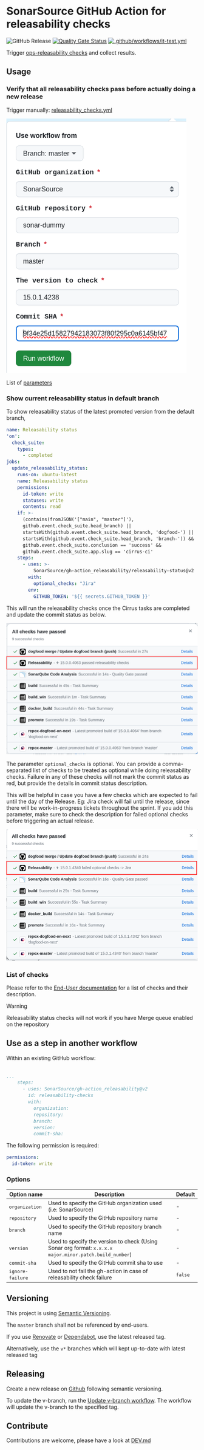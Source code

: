 # SonarSource GitHub Action for releasability checks

![GitHub Release](https://img.shields.io/github/v/release/SonarSource/gh-action_releasability)
[![Quality Gate Status](https://sonarcloud.io/api/project_badges/measure?project=SonarSource_gh-action_releasability&metric=alert_status)](https://sonarcloud.io/summary/new_code?id=SonarSource_gh-action_releasability)
[![.github/workflows/it-test.yml](https://github.com/SonarSource/gh-action_releasability/actions/workflows/it-test.yml/badge.svg)](https://github.com/SonarSource/gh-action_releasability/actions/workflows/it-test.yml)

Trigger [ops-releasability checks](https://github.com/SonarSource/ops-releasability) and collect results.

## Usage

### Verify that all releasability checks pass before actually doing a new release

Trigger manually:
[releasability_checks.yml](https://github.com/SonarSource/gh-action_releasability/actions/workflows/releasability_checks.yml)

![Form](doc/assets/releasability_checks_workflow_dispatch.png)

List of [parameters](#options)

### Show current releasability status in default branch

To show releasability status of the latest promoted version from the default branch,

```yaml
name: Releasability status
'on':
  check_suite:
    types:
      - completed
jobs:
  update_releasability_status:
    runs-on: ubuntu-latest
    name: Releasability status
    permissions:
      id-token: write
      statuses: write
      contents: read
    if: >-
      (contains(fromJSON('["main", "master"]'),
      github.event.check_suite.head_branch) ||
      startsWith(github.event.check_suite.head_branch, 'dogfood-') ||
      startsWith(github.event.check_suite.head_branch, 'branch-')) &&
      github.event.check_suite.conclusion == 'success' &&
      github.event.check_suite.app.slug == 'cirrus-ci'
    steps:
      - uses: >-
          SonarSource/gh-action_releasability/releasability-status@v2
        with:
          optional_checks: "Jira"
        env:
          GITHUB_TOKEN: '${{ secrets.GITHUB_TOKEN }}'
```

This will run the releasability checks once the Cirrus tasks are completed and update the commit status as below.

![Releasability status](doc/assets/releasability_status.png)

The parameter `optional_checks` is optional. You can provide a comma-separated list of checks to be treated as
optional while doing releasability checks. Failure in any of these checks will not mark the commit status as red,
but provide the details in commit status description.

This will be helpful in case you have a few checks which are expected to fail until the day of the Release.
Eg: Jira check will fail until the release, since there will be work-in-progress tickets throughout the sprint.
If you add this parameter, make sure to check the description for failed optional checks before triggering an actual release.

![Releasability optional checks](doc/assets/releasability_optional.png)

### List of checks

Please refer to the [End-User documentation](https://xtranet-sonarsource.atlassian.net/wiki/spaces/Platform/pages/3309240895/End-user+Documentation+-+Releasability)
for a list of checks and their description.

> [!WARNING]
> Releasability status checks will not work if you have Merge queue enabled on the repository

## Use as a step in another workflow

Within an existing GitHub workflow:

```yaml

...
    steps:
      - uses: SonarSource/gh-action_releasability@v2
        id: releasability-checks
        with:
          organization:
          repository:
          branch:
          version:
          commit-sha:
```

The following permission is required:

```yaml
permissions:
  id-token: write
```

### Options

| Option name      | Description                                                                                             | Default |
|------------------|---------------------------------------------------------------------------------------------------------|---------|
| `organization`   | Used to specify the GitHub organization used (i.e: SonarSource)                                         | -       |
| `repository`     | Used to specify the GitHub repository name                                                              | -       |
| `branch`         | Used to specify the GitHub repository branch name                                                       | -       |
| `version`        | Used to specify the version to check (Using Sonar org format: `x.x.x.x` `major.minor.patch.build_number`) | -       |
| `commit-sha`     | Used to specify the GitHub commit sha to use                                                            | -       |
| `ignore-failure` | Used to not fail the gh-action in case of releasability check failure                                   | `false` |

## Versioning

This project is using [Semantic Versioning](https://semver.org/).

The `master` branch shall not be referenced by end-users.

If you use [Renovate](https://docs.renovatebot.com/) or [Dependabot](https://docs.github.com/en/code-security/dependabot),
use the latest released tag.

Alternatively, use the `v*` branches which will kept up-to-date with latest released tag

## Releasing

Create a new release on [Github](https://github.com/SonarSource/gh-action_releasability/releases)
following semantic versioning.

To update the v-branch,
run the [Update v-branch workflow](https://github.com/SonarSource/gh-action_releasability/actions/workflows/update-v-branch.yml).
The workflow will update the v-branch to the specified tag.

## Contribute

Contributions are welcome, please have a look at [DEV.md](./DEV.md)

